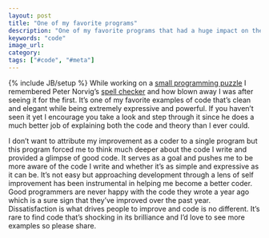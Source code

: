 ```yaml
---
layout: post
title: "One of my favorite programs"
description: "One of my favorite programs that had a huge impact on the way I approach code was Peter Norvig's spellchecker."
keywords: "code"
image_url:
category:
tags: ["#code", "#meta"]
---
```

{% include JB/setup %}
While working on a [small programming puzzle](/2016/07/17/coding-puzzle-word-transformation-through-valid-words/) I remembered Peter Norvig’s [spell checker](http://norvig.com/spell-correct.html) and how blown away I was after seeing it for the first. It’s one of my favorite examples of code that’s clean and elegant while being extremely expressive and powerful. If you haven’t seen it yet I encourage you take a look and step through it since he does a much better job of explaining both the code and theory than I ever could.

I don’t want to attribute my improvement as a coder to a single program but this program forced me to think much deeper about the code I write and provided a glimpse of good code. It serves as a goal and pushes me to be more aware of the code I write and whether it’s as simple and expressive as it can be. It’s not easy but approaching development through a lens of self improvement has been instrumental in helping me become a better coder. Good programmers are never happy with the code they wrote a year ago which is a sure sign that they’ve improved over the past year. Dissatisfaction is what drives people to improve and code is no different. It’s rare to find code that’s shocking in its brilliance and I’d love to see more examples so please share.
